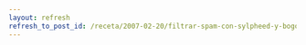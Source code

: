 ```yaml
---
layout: refresh
refresh_to_post_id: /receta/2007-02-20/filtrar-spam-con-sylpheed-y-bogofilter
---
```

